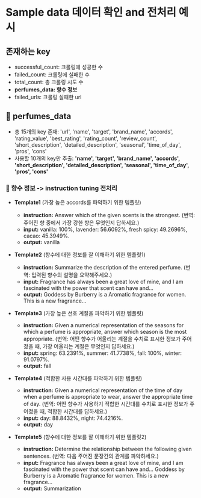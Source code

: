 #  Sample data 데이터 확인 and 전처리 예시

## 존재하는 key
- successful_count: 크롤링에 성공한 수
- failed_count: 크롤링에 실패한 수
- total_count: 총 크롤링 시도 수
- **perfumes_data: 향수 정보**
- failed_urls: 크롤링 실패한 url

## 🌿 perfumes_data
- 총 15개의 key 존재:
  'url', 'name', 'target', 'brand_name', 'accords', 'rating_value', 'best_rating', 'rating_count', 'review_count', 'short_description', 'detailed_description', 'seasonal', 'time_of_day', 'pros', 'cons'
- 사용할 10개의 key만 추출:
  **'name', 'target', 'brand_name', 'accords', 'short_description', 'detailed_description', 'seasonal', 'time_of_day', 'pros', 'cons'**

### 🔧 향수 정보 -> instruction tuning 전처리
- **Template1** (가장 높은 accords를 파악하기 위한 템플릿)
  - **instruction:** Answer which of the given scents is the strongest. (번역: 주어진 향 중에서 가장 강한 향은 무엇인지 답하세요.)
  - **input:** vanilla: 100%, lavender: 56.6092%, fresh spicy: 49.2696%, cacao: 45.3949%.
  - **output:** vanilla
    
- **Template2** (향수에 대한 정보를 잘 이해하기 위한 템플릿1)
  - **instruction:** Summarize the description of the entered perfume. (번역: 입력된 향수의 설명을 요약해주세요.)
  - **input:** Fragrance has always been a great love of mine, and I am fascinated with the power that scent can have and...
  - **output:** Goddess by Burberry is a Aromatic fragrance for women. This is a new fragrance...
    
- **Template3** (가장 높은 선호 계절을 파악하기 위한 템플릿)
  - **instruction:** Given a numerical representation of the seasons for which a perfume is appropriate, answer which season is the most appropriate. (번역: 어떤 향수가 어울리는 계절을 수치로 표시한 정보가 주어졌을 때, 가장 어울리는 계절은 무엇인지 답하세요.)
  - **input:** spring: 63.2391%, summer: 41.7738%, fall: 100%, winter: 91.0797%.
  - **output:** fall
    
- **Template4** (적합한 사용 시간대를 파악하기 위한 템플릿)
  - **instruction:** Given a numerical representation of the time of day when a perfume is appropriate to wear, answer the appropriate time of day. (번역: 어떤 향수가 사용하기 적합한 시간대를 수치로 표시한 정보가 주어졌을 때, 적합한 시간대를 답하세요.)
  - **input:** day: 88.8432%, night: 74.4216%.
  - **output:** day
    
- **Template5** (향수에 대한 정보를 잘 이해하기 위한 템플릿2)
  - **instruction:** Determine the relationship between the following given sentences. (번역: 다음 주어진 문장간의 관계를 파악하세요.)
  - **input:** Fragrance has always been a great love of mine, and I am fascinated with the power that scent can have and... Goddess by Burberry is a Aromatic fragrance for women. This is a new fragrance...
  - **output:** Summarization
